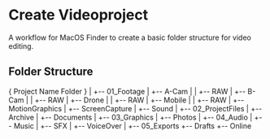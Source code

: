 # Create Videoproject

A workflow for MacOS Finder to create a basic folder structure for video editing.

## Folder Structure

{ Project Name Folder }
	|
	+-- 01_Footage
	|   +-- A-Cam
	|   |   +-- RAW
	|   +-- B-Cam
	|   |   +-- RAW
	|   +-- Drone
	|   |   +-- RAW
	|   +-- Mobile
	|   |   +-- RAW
	|   +-- MotionGraphics
	|   +-- ScreenCapture
	|   +-- Sound
	|
	+-- 02_ProjectFiles
	|   +-- Archive
	|   +-- Documents
	|
	+-- 03_Graphics
	|   +-- Photos
	|
	+-- 04_Audio
	|   +-- Music
	|   +-- SFX
	|   +-- VoiceOver
	|
	+-- 05_Exports
		+-- Drafts
		+-- Online